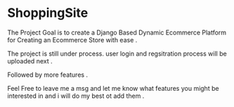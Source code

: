 # ShoppingSite

The Project Goal is to create a 
Django Based Dynamic Ecommerce Platform for Creating an Ecommerce Store with ease .

The project is still under process. 
user login and regsitration  process will be uploaded next .

Followed by more features .

Feel Free to leave me a msg and let me know what features you might be interested in and i will do my best ot add them .



